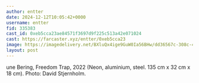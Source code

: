 ```yaml
---
author: entter
date: 2024-12-12T10:05:42+0000
username: entter
fid: 335383
cast_id: 0xeb5cca23ae84571f3697d9f225c513a42e071024
cast: https://farcaster.xyz/entter/0xeb5cca23
image: https://imagedelivery.net/BXluQx4ige9GuW0Ia56BHw/dd36567c-308c-47df-938f-d59c2297a000/original
layout: post
---
```


une Bering, Freedom Trap, 2022 (Neon, aluminium, steel. 135 cm x 32 cm x 18 cm). Photo: David Stjernholm.

<img src='https://imagedelivery.net/BXluQx4ige9GuW0Ia56BHw/dd36567c-308c-47df-938f-d59c2297a000/original' alt='' referrerpolicy='no-referrer'/>
